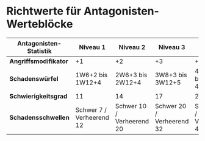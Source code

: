 # Richtwerte für Antagonisten-Werteblöcke

| Antagonisten-Statistik | Niveau 1 | Niveau 2 | Niveau 3 | Niveau 4 |
|------------------------|----------|----------|----------|----------|
| **Angriffsmodifikator** | +1 | +2 | +3 | +4 |
| **Schadenswürfel** | 1W6+2 bis 1W12+4 | 2W6+3 bis 2W12+4 | 3W8+3 bis 3W12+5 | 4W8+10 bis 4W12+15 |
| **Schwierigkeitsgrad** | 11 | 14 | 17 | 20 |
| **Schadensschwellen** | Schwer 7 / Verheerend 12 | Schwer 10 / Verheerend 20 | Schwer 20 / Verheerend 32 | Schwer 25 / Verheerend 45 |
